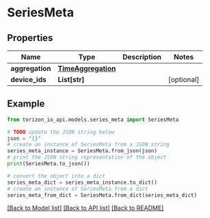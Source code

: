 # SeriesMeta


## Properties

Name | Type | Description | Notes
------------ | ------------- | ------------- | -------------
**aggregation** | [**TimeAggregation**](TimeAggregation.md) |  | 
**device_ids** | **List[str]** |  | [optional] 

## Example

```python
from torizon_io_api.models.series_meta import SeriesMeta

# TODO update the JSON string below
json = "{}"
# create an instance of SeriesMeta from a JSON string
series_meta_instance = SeriesMeta.from_json(json)
# print the JSON string representation of the object
print(SeriesMeta.to_json())

# convert the object into a dict
series_meta_dict = series_meta_instance.to_dict()
# create an instance of SeriesMeta from a dict
series_meta_from_dict = SeriesMeta.from_dict(series_meta_dict)
```
[[Back to Model list]](../README.md#documentation-for-models) [[Back to API list]](../README.md#documentation-for-api-endpoints) [[Back to README]](../README.md)


